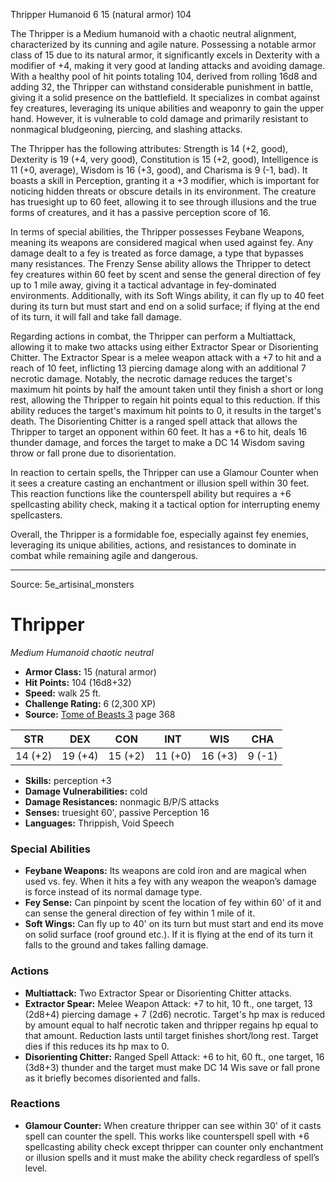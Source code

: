<MonsterName/>Thripper</MonsterName>
<CreatureType/>Humanoid</CreatureType>
<CR/>6</CR>
<AC/>15 (natural armor)</AC>
<HP/>104</HP>
<summary>The Thripper is a Medium humanoid with a chaotic neutral alignment, characterized by its cunning and agile nature. Possessing a notable armor class of 15 due to its natural armor, it significantly excels in Dexterity with a modifier of +4, making it very good at landing attacks and avoiding damage. With a healthy pool of hit points totaling 104, derived from rolling 16d8 and adding 32, the Thripper can withstand considerable punishment in battle, giving it a solid presence on the battlefield. It specializes in combat against fey creatures, leveraging its unique abilities and weaponry to gain the upper hand. However, it is vulnerable to cold damage and primarily resistant to nonmagical bludgeoning, piercing, and slashing attacks. </summary>

<detail>

The Thripper has the following attributes: Strength is 14 (+2, good), Dexterity is 19 (+4, very good), Constitution is 15 (+2, good), Intelligence is 11 (+0, average), Wisdom is 16 (+3, good), and Charisma is 9 (-1, bad). It boasts a skill in Perception, granting it a +3 modifier, which is important for noticing hidden threats or obscure details in its environment. The creature has truesight up to 60 feet, allowing it to see through illusions and the true forms of creatures, and it has a passive perception score of 16.

In terms of special abilities, the Thripper possesses Feybane Weapons, meaning its weapons are considered magical when used against fey. Any damage dealt to a fey is treated as force damage, a type that bypasses many resistances. The Frenzy Sense ability allows the Thripper to detect fey creatures within 60 feet by scent and sense the general direction of fey up to 1 mile away, giving it a tactical advantage in fey-dominated environments. Additionally, with its Soft Wings ability, it can fly up to 40 feet during its turn but must start and end on a solid surface; if flying at the end of its turn, it will fall and take fall damage.

Regarding actions in combat, the Thripper can perform a Multiattack, allowing it to make two attacks using either Extractor Spear or Disorienting Chitter. The Extractor Spear is a melee weapon attack with a +7 to hit and a reach of 10 feet, inflicting 13 piercing damage along with an additional 7 necrotic damage. Notably, the necrotic damage reduces the target's maximum hit points by half the amount taken until they finish a short or long rest, allowing the Thripper to regain hit points equal to this reduction. If this ability reduces the target's maximum hit points to 0, it results in the target's death. The Disorienting Chitter is a ranged spell attack that allows the Thripper to target an opponent within 60 feet. It has a +6 to hit, deals 16 thunder damage, and forces the target to make a DC 14 Wisdom saving throw or fall prone due to disorientation.

In reaction to certain spells, the Thripper can use a Glamour Counter when it sees a creature casting an enchantment or illusion spell within 30 feet. This reaction functions like the counterspell ability but requires a +6 spellcasting ability check, making it a tactical option for interrupting enemy spellcasters.

Overall, the Thripper is a formidable foe, especially against fey enemies, leveraging its unique abilities, actions, and resistances to dominate in combat while remaining agile and dangerous.</detail>



---

Source: 5e_artisinal_monsters

# Thripper

*Medium* *Humanoid* *chaotic neutral*

- **Armor Class:** 15 (natural armor)
- **Hit Points:** 104 (16d8+32)
- **Speed:** walk 25 ft.
- **Challenge Rating:** 6 (2,300 XP)
- **Source:** [Tome of Beasts 3](https://koboldpress.com/kpstore/product/tome-of-beasts-3-for-5th-edition/) page 368

| STR | DEX | CON | INT | WIS | CHA |
| --- | --- | --- | --- | --- | --- |
| 14 (+2) | 19 (+4) | 15 (+2) | 11 (+0) | 16 (+3) | 9 (-1) |

- **Skills:** perception +3
- **Damage Vulnerabilities:** cold
- **Damage Resistances:** nonmagic B/P/S attacks
- **Senses:** truesight 60', passive Perception 16
- **Languages:** Thrippish, Void Speech

### Special Abilities

- **Feybane Weapons:** Its weapons are cold iron and are magical when used vs. fey. When it hits a fey with any weapon the weapon’s damage is force instead of its normal damage type.
- **Fey Sense:** Can pinpoint by scent the location of fey within 60' of it and can sense the general direction of fey within 1 mile of it.
- **Soft Wings:** Can fly up to 40' on its turn but must start and end its move on solid surface (roof ground etc.). If it is flying at the end of its turn it falls to the ground and takes falling damage.

### Actions

- **Multiattack:** Two Extractor Spear or Disorienting Chitter attacks.
- **Extractor Spear:** Melee Weapon Attack: +7 to hit, 10 ft., one target, 13 (2d8+4) piercing damage + 7 (2d6) necrotic. Target's hp max is reduced by amount equal to half necrotic taken and thripper regains hp equal to that amount. Reduction lasts until target finishes short/long rest. Target dies if this reduces its hp max to 0.
- **Disorienting Chitter:** Ranged Spell Attack: +6 to hit, 60 ft., one target, 16 (3d8+3) thunder and the target must make DC 14 Wis save or fall prone as it briefly becomes disoriented and falls.

### Reactions

- **Glamour Counter:** When creature thripper can see within 30' of it casts spell can counter the spell. This works like counterspell spell with +6 spellcasting ability check except thripper can counter only enchantment or illusion spells and it must make the ability check regardless of spell’s level.




